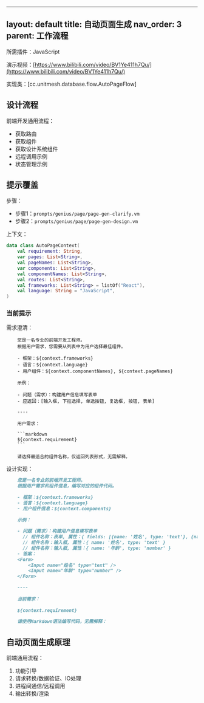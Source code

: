 

---
layout: default
title: 自动页面生成
nav_order: 3
parent: 工作流程
---

所需插件：JavaScript

演示视频：[https://www.bilibili.com/video/BV1Ye411h7Qu/](https://www.bilibili.com/video/BV1Ye411h7Qu/)

实现类：[cc.unitmesh.database.flow.AutoPageFlow]

## 设计流程

前端开发通用流程：

- 获取路由
- 获取组件
- 获取设计系统组件
- 远程调用示例
- 状态管理示例

## 提示覆盖

步骤：

- 步骤1：`prompts/genius/page/page-gen-clarify.vm`
- 步骤2：`prompts/genius/page/page-gen-design.vm`

上下文：

```kotlin
data class AutoPageContext(
    val requirement: String,
    var pages: List<String>,
    val pageNames: List<String>,
    var components: List<String>,
    val componentNames: List<String>,
    val routes: List<String>,
    val frameworks: List<String> = listOf("React"),
    val language: String = "JavaScript",
)
```

### 当前提示

需求澄清：

```
    您是一名专业的前端开发工程师。
    根据用户需求，您需要从列表中为用户选择最佳组件。

    - 框架：${context.frameworks}
    - 语言：${context.language}
    - 用户组件：${context.componentNames}, ${context.pageNames}
    
    示例：
    
    - 问题（需求）：构建用户信息填写表单
    - 应返回：[输入框, 下拉选择, 单选按钮, 复选框, 按钮, 表单]
    
    ----
    
    用户需求：
    
    ```markdown
    ${context.requirement}
    ```
    
    请选择最适合的组件名称，仅返回列表形式，无需解释。
```

设计实现：

```markdown
    您是一名专业的前端开发工程师。
    根据用户需求和组件信息，编写对应的组件代码。
    
    - 框架：${context.frameworks}
    - 语言：${context.language}
    - 用户组件信息：${context.components}
    
    示例：
    
    - 问题（需求）：构建用户信息填写表单
      // 组件名称：表单, 属性：{ fields: [{name: '姓名', type: 'text'}, {name: '年龄', type: 'number'}] }
      // 组件名称：输入框, 属性：{ name: '姓名', type: 'text' }
      // 组件名称：输入框, 属性：{ name: '年龄', type: 'number' }
    - 答案：
    <Form>
        <Input name="姓名" type="text" />
        <Input name="年龄" type="number" />
    </Form>
    
    ----
    
    当前需求：
    
    ${context.requirement}
    
    请使用Markdown语法编写代码，无需解释：
```

## 自动页面生成原理 

前端通用流程：

1. 功能引导
2. 请求转换/数据验证、IO处理
3. 进程间通信/远程调用
4. 输出转换/渲染